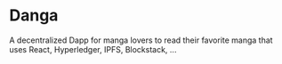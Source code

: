 # Danga
A decentralized Dapp for manga lovers to read their favorite manga that uses React, Hyperledger, IPFS, Blockstack, ...
